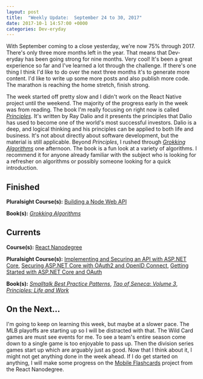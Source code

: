 ```yaml
---
layout: post
title:  "Weekly Update:  September 24 to 30, 2017"
date: 2017-10-1 14:57:00 +0000
categories: Dev-eryday
---
```

With September coming to a close yesterday, we're now 75% through 2017. There's only three more months left in the year. That means that Dev-eryday has been going strong for nine months. Very cool! It's been a great experience so far and I've learned a lot through the challenge. If there's one thing I think I'd like to do over the next three months it's to generate more content. I'd like to write up some more posts and also publish more code. The marathon is reaching the home stretch, finish strong.

The week started off pretty slow and I didn't work on the React Native project until the weekend. The majority of the progress early in the week was from reading. The book I'm really focusing on right now is called *[Principles][pri]*. It's written by Ray Dalio and it presents the principles that Dalio has used to become one of the world's most successful investors. Dalio is a deep, and logical thinking and his principles can be applied to both life and business. It's not about directly about software development, but the material is still applicable. Beyond *Principles*, I rushed through *[Grokking Algorithms][grok]* one afternoon. The book is a fun look at a variety of algorithms. I recommend it for anyone already familiar with the subject who is looking for a refresher on algorithms or possibly someone looking for a quick introduction.


Finished
--------
**Pluralsight Course(s):** [Building a Node Web API][node]

**Book(s):** *[Grokking Algorithms][grok]*

Currents
--------
**Course(s):** [React Nanodegree][rnd]

**Pluralsight Course(s):** [Implementing and Securing an API with ASP.NET Core][core], [Securing ASP.NET Core with OAuth2 and OpenID Connect][secure], [Getting Started with ASP.NET Core and OAuth][core2]

**Book(s):** *[Smalltalk Best Practice Patterns][sbp]*, *[Tao of Seneca: Volume 3][tao]*, *[Principles: Life and Work][pri]*

On the Next...
--------
I'm going to keep on learning this week, but maybe at a slower pace. The MLB playoffs are starting up so I will be distracted with that. The Wild Card games are must see events for me. To see a team's entire season come down to a single game is too enjoyable to pass up. Then the division series games start up which are arguably just as good. Now that I think about it, I might not get anything done in the week ahead. If I do get started on anything, I will make some progress on the [Mobile Flashcards][mf] project from the React Nanodegree. 

[core]: https://app.pluralsight.com/library/courses/aspdotnetcore-implementing-securing-api/table-of-contents
[sbp]: https://www.amazon.com/Smalltalk-Best-Practice-Patterns-Kent/dp/013476904X
[rnd]: https://www.udacity.com/course/react-nanodegree--nd019
[tao]: https://tim.blog/2017/07/06/tao-of-seneca/
[secure]: https://app.pluralsight.com/library/courses/asp-dotnet-core-oauth2-openid-connect-securing/table-of-contents
[ux]: https://app.pluralsight.com/library/courses/flux-redux-mastering/table-of-contents
[rl]: https://code.facebook.com/posts/300798627056246
[pri]: https://www.amazon.com/Principles-Life-Work-Ray-Dalio-ebook/dp/B071CTK28D/ref=sr_1_1?ie=UTF8&qid=1506360609&sr=8-1&keywords=principles
[node]: https://app.pluralsight.com/library/courses/play-by-play-node-web-api-john-papa-sam-artioli/table-of-contents
[core2]: https://app.pluralsight.com/library/courses/asp-dot-net-core-oauth/table-of-contents
[grok]: https://www.amazon.com/Grokking-Algorithms-illustrated-programmers-curious/dp/1617292230/
[mf]: https://github.com/jpniederer/reactnd-MobileFlashcards